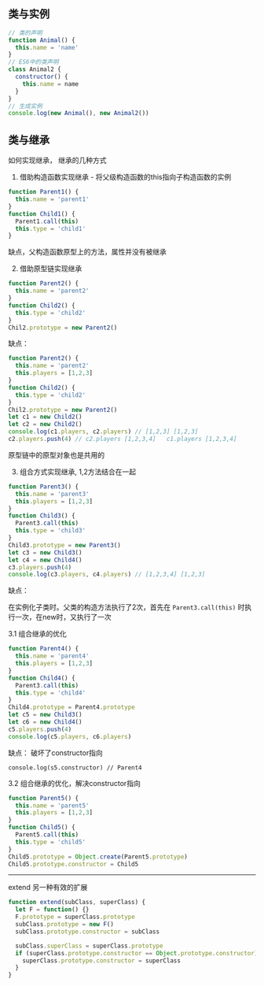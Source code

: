 ## 类与实例

```js
// 类的声明
function Animal() {
  this.name = 'name'
}
// ES6中的类声明
class Animal2 {
  constructor() {
    this.name = name
  }
}
// 生成实例
console.log(new Animal(), new Animal2())
```

## 类与继承

如何实现继承， 继承的几种方式

1. 借助构造函数实现继承 - 将父级构造函数的this指向子构造函数的实例

```js
function Parent1() {
  this.name = 'parent1'
}
function Child1() {
  Parent1.call(this)
  this.type = 'child1'
}
```

缺点，父构造函数原型上的方法，属性并没有被继承

2. 借助原型链实现继承

```js
function Parent2() {
  this.name = 'parent2'
}
function Child2() {
  this.type = 'child2'
}
Chil2.prototype = new Parent2()
```

缺点：

```js
function Parent2() {
  this.name = 'parent2'
  this.players = [1,2,3]
}
function Child2() {
  this.type = 'child2'
}
Chil2.prototype = new Parent2()
let c1 = new Child2()
let c2 = new Child2()
console.log(c1.players, c2.players) // [1,2,3] [1,2,3]
c2.players.push(4) // c2.players [1,2,3,4]   c1.players [1,2,3,4]
```

原型链中的原型对象也是共用的


3. 组合方式实现继承, 1,2方法结合在一起

```js
function Parent3() {
  this.name = 'parent3'
  this.players = [1,2,3]
}
function Child3() {
  Parent3.call(this)
  this.type = 'child3'
}
Child3.prototype = new Parent3()
let c3 = new Child3()
let c4 = new Child4()
c3.players.push(4)
console.log(c3.players, c4.players) // [1,2,3,4] [1,2,3]
```

缺点：

在实例化子类时。父类的构造方法执行了2次，首先在 `Parent3.call(this)` 时执行一次，在new时，又执行了一次

3.1 组合继承的优化

```js
function Parent4() {
  this.name = 'parent4'
  this.players = [1,2,3]
}
function Child4() {
  Parent3.call(this)
  this.type = 'child4'
}
Child4.prototype = Parent4.prototype
let c5 = new Child3()
let c6 = new Child4()
c5.players.push(4)
console.log(c5.players, c6.players)
```

缺点： 破坏了constructor指向

    console.log(s5.constructor) // Parent4

3.2 组合继承的优化，解决constructor指向

```js
function Parent5() {
  this.name = 'parent5'
  this.players = [1,2,3]
}
function Child5() {
  Parent5.call(this)
  this.type = 'child5'
}
Child5.prototype = Object.create(Parent5.prototype)
Child5.prototype.constructor = Child5
```


---

extend 另一种有效的扩展

```js
function extend(subClass, superClass) {
  let F = function() {}
  F.prototype = superClass.prototype
  subClass.prototype = new F()
  subClass.prototype.constructor = subClass

  subClass.superClass = superClass.prototype
  if (superClass.prototype.constructor == Object.prototype.constructor) {
    superClass.prototype.constructor = superClass
  }
}
```
